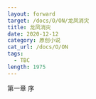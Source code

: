 ```yaml
---
layout: forward
target: /docs/O/ON/龙凤消灾
title: 龙凤消灾
date: 2020-12-12
category: 原创小说
cat_url: /docs/O/ON
tags: 
  - TBC
length: 1975
---
```


第一章 序
